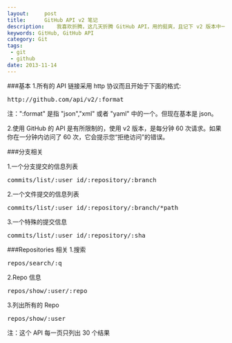 ```yaml
---
layout:     post
title:      GitHub API v2 笔记
description:    我喜欢折腾，这几天折腾 GitHub API，用的挺爽，且记下 v2 版本中一些常用的东西。
keywords: GitHub, GitHub API
category: Git
tags:
 - git
 - github
date: 2013-11-14
---
```

###基本
1.所有的 API 链接采用 http 协议而且开始于下面的格式:
<pre class="html" name="colorcode">
http://github.com/api/v2/:format
</pre>
注：":format" 是指 "json","xml" 或者 "yaml" 中的一个。但现在基本是 json。

2.使用 GitHub 的 API 是有所限制的，使用 v2 版本，是每分钟 60 次请求。如果你在一分钟内访问了 60 次，它会提示您“拒绝访问”的错误。
<!--more-->
###分支相关

1.一个分支提交的信息列表
<pre class="js" name="colorcode">
commits/list/:user_id/:repository/:branch
</pre>
2.一个文件提交的信息列表
<pre class="js" name="colorcode">
commits/list/:user_id/:repository/:branch/*path
</pre>
3.一个特殊的提交信息
<pre class="js" name="colorcode">
commits/list/:user_id/:repository/:sha
</pre>

###Repositories 相关
1.搜索
<pre class="js" name="colorcode">
repos/search/:q
</pre>
2.Repo 信息
<pre class="js" name="colorcode">
repos/show/:user/:repo
</pre>
3.列出所有的 Repo
<pre class="js" name="colorcode">
repos/show/:user
</pre>
注：这个 API 每一页只列出 30 个结果
